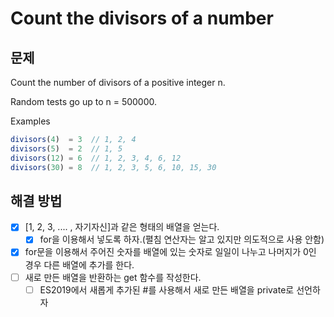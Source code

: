 # Count the divisors of a number

## 문제
Count the number of divisors of a positive integer n.

Random tests go up to n = 500000.

Examples
```javascript
divisors(4)  = 3  // 1, 2, 4
divisors(5)  = 2  // 1, 5
divisors(12) = 6  // 1, 2, 3, 4, 6, 12
divisors(30) = 8  // 1, 2, 3, 5, 6, 10, 15, 30
```

## 해결 방법
* [X] [1, 2, 3, .... , 자기자신]과 같은 형태의 배열을 얻는다.
    * [X] for을 이용해서 넣도록 하자.(펼침 연산자는 알고 있지만 의도적으로 사용 안함)
* [X] for문을 이용해서 주어진 숫자를 배열에 있는 숫자로 일일이 나누고 
      나머지가 0인 경우 다른 배열에 추가를 한다.
* [ ] 새로 만든 배열을 반환하는 get 함수를 작성한다.
    * [ ] ES2019에서 새롭게 추가된 #를 사용해서 새로 만든 배열을 private로 선언하자
